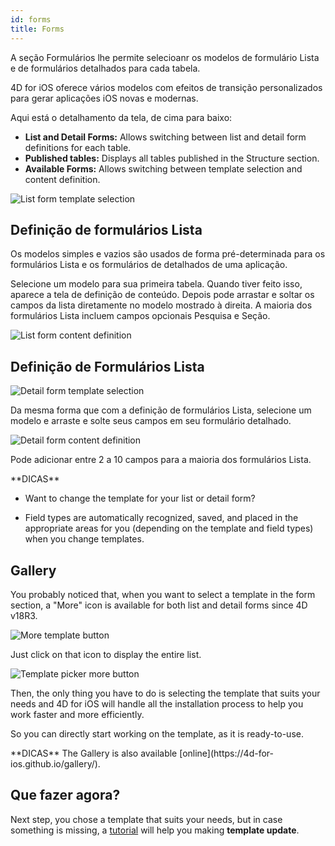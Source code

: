 ```yaml
---
id: forms
title: Forms
---
```


A seção Formulários lhe permite selecioanr os modelos de formulário Lista e de formulários detalhados para cada tabela.

4D for iOS oferece vários modelos com efeitos de transição personalizados para gerar aplicações iOS novas e modernas.

Aqui está o detalhamento da tela, de cima para baixo:

* **List and Detail Forms:** Allows switching between list and detail form definitions for each table.
* **Published tables:** Displays all tables published in the Structure section.
* **Available Forms:** Allows switching between template selection and content definition.

![List form template selection](assets/en/project-editor/Forms-section-templates-selection-4D-for-iOS.png)

## Definição de formulários Lista

Os modelos simples e vazios são usados de forma pré-determinada para os formulários Lista e os formulários de detalhados de uma aplicação.

Selecione um modelo para sua primeira tabela. Quando tiver feito isso, aparece a tela de definição de conteúdo. Depois pode arrastar e soltar os campos da lista diretamente no modelo mostrado à direita. A maioria dos formulários Lista incluem campos opcionais Pesquisa e Seção.

![List form content definition](assets/en/project-editor/Forms-section-content-definition-4D-for-iOS.png)

## Definição de Formulários Lista

![Detail form template selection](assets/en/project-editor/Forms-section-detail-form-templates-selection-4D-for-iOS.png)

Da mesma forma que com a definição de formulários Lista, selecione um modelo e arraste e solte seus campos em seu formulário detalhado.

![Detail form content definition](assets/en/project-editor/Forms-section-detail-form-content-definition-4D-for-iOS.png)

Pode adicionar entre 2 a 10 campos para a maioria dos formulários Lista.

<div markdown="1" class = "tips">
**DICAS**

* Want to change the template for your list or detail form?

* Field types are automatically recognized, saved, and placed in the appropriate areas for you (depending on the template and field types) when you change templates.
</div>

## Gallery

You probably noticed that, when you want to select a template in the form section, a "More" icon is available for both list and detail forms since 4D v18R3.

![More template button](assets/en/project-editor/Forms-more-button.png)

Just click on that icon to display the entire list.

![Template picker more button](assets/en/project-editor/Forms-template-gallery.png)

Then, the only thing you have to do is selecting the template that suits your needs and 4D for iOS will handle all the installation process to help you work faster and more efficiently.

So you can directly start working on the template, as it is ready-to-use.

<div markdown="1" class = "tips">
**DICAS**
The Gallery is also available [online](https://4d-for-ios.github.io/gallery/).
</div>

## Que fazer agora?

Next step, you chose a template that suits your needs, but in case something is missing, a [tutorial](gallery-template-update.html) will help you making **template update**.
